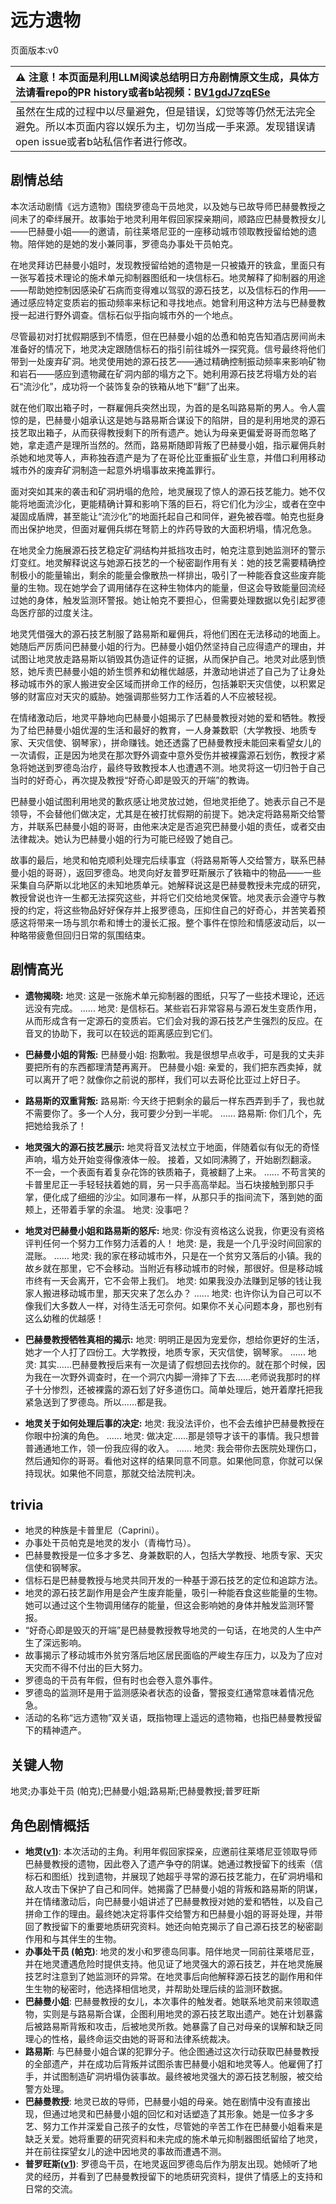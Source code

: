 # 远方遗物
页面版本:v0
 

| :warning: 注意！本页面是利用LLM阅读总结明日方舟剧情原文生成，具体方法请看repo的PR history或者b站视频：[BV1gdJ7zqESe](https://www.bilibili.com/video/BV1gdJ7zqESe/)         |
|:----------------------------|
| 虽然在生成的过程中以尽量避免，但是错误，幻觉等等仍然无法完全避免。所以本页面内容以娱乐为主，切勿当成一手来源。发现错误请open issue或者b站私信作者进行修改。|



## 剧情总结
本次活动剧情《远方遗物》围绕罗德岛干员地灵，以及她与已故导师巴赫曼教授之间未了的牵绊展开。故事始于地灵利用年假回家探亲期间，顺路应巴赫曼教授女儿——巴赫曼小姐——的邀请，前往莱塔尼亚的一座移动城市领取教授留给她的遗物。陪伴她的是她的发小兼同事，罗德岛办事处干员帕克。

在地灵拜访巴赫曼小姐时，发现教授留给她的遗物是一只被撬开的铁盒，里面只有一张写着技术理论的施术单元抑制器图纸和一块信标石。地灵解释了抑制器的用途——帮助她控制因感染矿石病而变得难以驾驭的源石技艺，以及信标石的作用——通过感应特定变质岩的振动频率来标记和寻找地点。她曾利用这种方法与巴赫曼教授一起进行野外调查。信标石似乎指向城市外的一个地点。

尽管最初对打扰假期感到不情愿，但在巴赫曼小姐的怂恿和帕克告知酒店房间尚未准备好的情况下，地灵决定跟随信标石的指引前往城外一探究竟。信号最终将他们带到一处废弃矿洞。地灵使用她的源石技艺——通过精确控制振动频率来影响矿物和岩石——感应到遗物藏在矿洞内部的塌方之下。她利用源石技艺将塌方处的岩石“流沙化”，成功将一个装饰复杂的铁箱从地下“翻”了出来。

就在他们取出箱子时，一群雇佣兵突然出现，为首的是名叫路易斯的男人。令人震惊的是，巴赫曼小姐承认这是她与路易斯合谋设下的陷阱，目的是利用地灵的源石技艺取出箱子，从而获得教授剩下的所有遗产。她认为母亲更偏爱哥哥而忽略了她，拿走遗产是理所当然的。然而，路易斯随即背叛了巴赫曼小姐，指示雇佣兵射杀她和地灵等人，声称独吞遗产是为了在哥伦比亚重振矿业生意，并借口利用移动城市外的废弃矿洞制造一起意外坍塌事故来掩盖罪行。

面对突如其来的袭击和矿洞坍塌的危险，地灵展现了惊人的源石技艺能力。她不仅能将地面流沙化，更能精确计算和影响下落的巨石，将它们化为沙尘，或者在空中凝固成盾牌，甚至能让“流沙化”的地面托起自己和同伴，避免被吞噬。帕克也挺身而出保护地灵，但面对雇佣兵绑在弩箭上的炸药导致的大面积坍塌，情况危急。

在地灵全力施展源石技艺稳定矿洞结构并抵挡攻击时，帕克注意到她监测环的警示灯变红。地灵解释说这与她源石技艺的一个秘密副作用有关：她的技艺需要精确控制极小的能量输出，剩余的能量会像散热一样排出，吸引了一种能吞食这些废弃能量的生物。现在她学会了调用储存在这种生物体内的能量，但这会导致能量回流经过她的身体，触发监测环警报。她让帕克不要担心，但需要处理数据以免引起罗德岛医疗部的过度关注。

地灵凭借强大的源石技艺制服了路易斯和雇佣兵，将他们困在无法移动的地面上。她随后严厉质问巴赫曼小姐的行为。巴赫曼小姐仍然坚持自己应得遗产的理由，并试图让地灵放走路易斯以销毁其伪造证件的证据，从而保护自己。地灵对此感到愤怒，她斥责巴赫曼小姐的娇生惯养和幼稚优越感，并激动地讲述了自己为了让身处移动城市外的家人搬进安全区域而拼命工作的经历，包括兼职天灾信使，以积累足够的财富应对天灾的威胁。她强调那些努力工作活着的人不应被轻视。

在情绪激动后，地灵平静地向巴赫曼小姐揭示了巴赫曼教授对她的爱和牺牲。教授为了给巴赫曼小姐优渥的生活和最好的教育，一人身兼数职（大学教授、地质专家、天灾信使、钢琴家），拼命赚钱。她还透露了巴赫曼教授未能回来看望女儿的一次请假，正是因为地灵在那次野外调查中意外受伤并被裸露源石划伤，教授才紧急将她送到罗德岛治疗，最终导致教授本人也遭遇不测。地灵将这一切归咎于自己当时的好奇心，再次提及教授“好奇心即是毁灭的开端”的教诲。

巴赫曼小姐试图利用地灵的歉疚感让地灵放过她，但地灵拒绝了。她表示自己不是领导，不会替他们做决定，尤其是在被打扰假期的前提下。她决定将路易斯交给警方，并联系巴赫曼小姐的哥哥，由他来决定是否追究巴赫曼小姐的责任，或者交由法律裁决。她认为巴赫曼小姐的行为可能已经毁了她自己。

故事的最后，地灵和帕克顺利处理完后续事宜（将路易斯等人交给警方，联系巴赫曼小姐的哥哥），返回罗德岛。地灵向好友普罗旺斯展示了铁箱中的物品——一些采集自乌萨斯以北地区的未知地质单元。她解释说这是巴赫曼教授未完成的研究，教授曾说也许一生都无法探究这些，并将它们交给地灵保管。地灵表示会遵守与教授的约定，将这些物品好好保存并上报罗德岛，压抑住自己的好奇心，并苦笑着预感这将带来一场与凯尔希和博士的漫长汇报。整个事件在惊险和情感波动后，以一种略带疲惫但回归日常的氛围结束。
## 剧情高光
- **遗物揭晓:**
地灵: 这是一张施术单元抑制器的图纸，只写了一些技术理论，还远远没有完成。
......
地灵: 是信标石。某些岩石非常容易与源石发生变质作用，从而形成含有一定源石的变质岩。它们会对我的源石技艺产生强烈的反应。在音叉的协助下，我可以在较远的距离感应到它们。

- **巴赫曼小姐的背叛:**
巴赫曼小姐: 抱歉啦。我是很想早点收手，可是我的丈夫非要把所有的东西都理清楚再离开。
巴赫曼小姐: 亲爱的，我们把东西卖掉，就可以离开了吧？就像你之前说的那样，我们可以去哥伦比亚过上好日子。

- **路易斯的双重背叛:**
路易斯: 今天终于把剩余的最后一样东西弄到手了，我也就不需要你了。多一个人分，我可要少分到一半呢。
......
路易斯: 你们几个，先把她给我杀了！

- **地灵强大的源石技艺展示:**
地灵将音叉法杖立于地面，伴随着似有似无的奇怪声响，塌方处开始变得像液体一般。
接着，又如同沸腾了，开始剧烈翻滚。
不一会，一个表面有着复杂花饰的铁质箱子，竟被翻了上来。
......
不苟言笑的卡普里尼正一手轻轻扶着她的肩，另一只手高高举起。当石块接触到那只手掌，便化成了细细的沙尘。如同瀑布一样，从那只手的指间流下，落到她的面颊上，还带着手掌的余温。
地灵: 没事吧？

- **地灵对巴赫曼小姐和路易斯的怒斥:**
地灵: 你没有资格这么说我，你更没有资格评判任何一个努力工作努力活着的人！
地灵: 是，我是一个几乎没时间回家的混账。
......
地灵: 我的家在移动城市外，只是在一个贫穷又落后的小镇。我的故乡就在那里，它不会移动。当附近有移动城市的时候，那很好。但是移动城市终有一天会离开，它不会带上我们。
地灵: 如果我没办法赚到足够的钱让我家人搬进移动城市里，那天灾来了怎么办？
......
地灵: 也许你认为自己可以不像我们大多数人一样，对待生活无可奈何。如果你不关心问题本身，那也别有这么幼稚的优越感！

- **巴赫曼教授牺牲真相的揭示:**
地灵: 明明正是因为宠爱你，想给你更好的生活，她才一个人打了四份工。大学教授，地质专家，天灾信使，钢琴家。
......
地灵: 其实......巴赫曼教授后来有一次是请了假想回去找你的。就在那个时候，因为我在一次野外调查时，在一个洞穴内脚一滑摔了下去......老师说我那时的样子十分惨烈，还被裸露的源石划了好多道伤口。简单处理后，她开着摩托把我紧急送到了罗德岛。所以......都是我。

- **地灵关于如何处理后事的决定:**
地灵: 我没法评价，也不会去维护巴赫曼教授在你眼中扮演的角色。
......
地灵: 做决定......那是领导才该干的事情。我只想普普通通地工作，领一份我应得的收入。
......
地灵: 我会带你去医院处理伤口，然后通知你的哥哥。看他对这样的结果同意不同意。如果他同意，你就可以保持现状。如果他不同意，那就交给法院判决。
## trivia
- 地灵的种族是卡普里尼（Caprini）。
- 办事处干员帕克是地灵的发小（青梅竹马）。
- 巴赫曼教授是一位多才多艺、身兼数职的人，包括大学教授、地质专家、天灾信使和钢琴家。
- 信标石是巴赫曼教授与地灵共同开发的一种基于源石技艺的定位和追踪方法。
- 地灵的源石技艺副作用是会产生废弃能量，吸引一种能吞食这些能量的生物。她可以通过这个生物调用储存的能量，但这会影响她的身体并触发监测环警报。
- “好奇心即是毁灭的开端”是巴赫曼教授教导地灵的一句话，在地灵的人生中产生了深远影响。
- 故事揭示了移动城市外贫穷落后地区居民面临的严峻生存压力，以及为了应对天灾而不得不付出的巨大努力。
- 罗德岛的干员有年假，但有时也会卷入意外事件。
- 罗德岛的监测环是用于监测感染者状态的设备，警报变红通常意味着情况危急。
- 活动的名称“远方遗物”双关语，既指物理上遥远的遗物箱，也指巴赫曼教授留下的精神遗产。
## 关键人物
地灵;办事处干员 (帕克);巴赫曼小姐;路易斯;巴赫曼教授;普罗旺斯
## 角色剧情概括
-   **地灵([v1](../chars/char_183_skgoat.md))**: 本次活动的主角。利用年假回家探亲，应邀前往莱塔尼亚领取导师巴赫曼教授的遗物，因此卷入了遗产争夺的阴谋。她通过教授留下的线索（信标石和图纸）找到遗物，并展现了她超乎寻常的源石技艺能力，在矿洞坍塌和敌人攻击下保护了自己和同伴。她揭露了巴赫曼小姐的背叛和路易斯的阴谋，并在情绪激动后，向巴赫曼小姐讲述了巴赫曼教授对她的爱和牺牲，以及自己拼命工作的理由。最终她决定将事件交给警方和巴赫曼小姐的哥哥处理，并带回了教授留下的重要地质研究资料。她还向帕克揭示了自己源石技艺的秘密副作用和与其伴生的生物。
-   **办事处干员 (帕克)**: 地灵的发小和罗德岛同事。陪伴地灵一同前往莱塔尼亚，并在地灵遭遇危险时提供支持。他见证了地灵强大的源石技艺，并在地灵施展技艺时注意到了她监测环的异常。在地灵事后向他解释源石技艺的副作用和伴生生物的秘密时，他选择相信地灵，并帮助处理后续的监测环数据。
-   **巴赫曼小姐**: 巴赫曼教授的女儿，本次事件的触发者。她联系地灵前来领取遗物，实则是与路易斯合谋，企图利用地灵的源石技艺取出遗产。她在计划暴露后被路易斯背叛和攻击，后被地灵所救。她暴露了自己对母亲的误解和缺乏同理心的性格，最终命运交由她的哥哥和法律系统裁决。
-   **路易斯**: 与巴赫曼小姐合谋的犯罪分子。他企图通过这次行动获取巴赫曼教授的全部遗产，并在成功后背叛并试图杀害巴赫曼小姐和地灵等人。他雇佣了打手，并试图制造矿洞坍塌伪装事故。最终被地灵强大的源石技艺制服，被交给警方处理。
-   **巴赫曼教授**: 地灵已故的导师，巴赫曼小姐的母亲。她在剧情中没有直接出现，但通过地灵和巴赫曼小姐的回忆和对话塑造了其形象。她是一位多才多艺、努力工作并深爱自己孩子的女性，尽管她的辛苦工作在巴赫曼小姐看来是缺乏关爱。她将重要的研究资料和未完成的施术单元抑制器图纸留给了地灵，并在前往探望女儿的途中因地灵的事故而遭遇不测。
-   **普罗旺斯([v1](../chars/char_145_prove.md))**: 罗德岛干员，在地灵返回罗德岛后作为朋友出现。她倾听了地灵的经历，并看到了巴赫曼教授留下的地质研究资料，提供了情感上的支持和日常的交流。